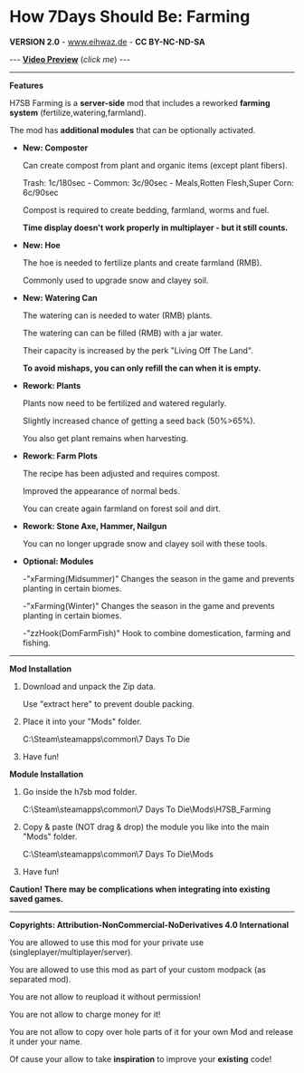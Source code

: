 # How 7Days Should Be: Farming

**VERSION 2.0** - www.eihwaz.de - **CC BY-NC-ND-SA**

--- [**Video Preview**](https://www.eihwaz.de) (*click me*) ---

--- --- --- --- --- --- --- --- ---

**Features**

H7SB Farming is a **server-side** mod that includes a reworked **farming system** (fertilize,watering,farmland).

The mod has **additional modules** that can be optionally activated.

* **New: Composter**

	Can create compost from plant and organic items (except plant fibers).
	
	Trash: 1c/180sec - Common: 3c/90sec - Meals,Rotten Flesh,Super Corn: 6c/90sec
	
	Compost is required to create bedding, farmland, worms and fuel.
	
	**Time display doesn't work properly in multiplayer - but it still counts.**

* **New: Hoe**

	The hoe is needed to fertilize plants and create farmland (RMB).
	
	Commonly used to upgrade snow and clayey soil.

* **New: Watering Can**

	The watering can is needed to water (RMB) plants.
	
	The watering can can be filled (RMB) with a jar water.
	
	Their capacity is increased by the perk "Living Off The Land".
	
	**To avoid mishaps, you can only refill the can when it is empty.**

* **Rework: Plants**

	Plants now need to be fertilized and watered regularly.
	
	Slightly increased chance of getting a seed back (50%>65%).
	
	You also get plant remains when harvesting. 

* **Rework: Farm Plots**

	The recipe has been adjusted and requires compost.
	
	Improved the appearance of normal beds.
	
	You can create again farmland on forest soil and dirt.
	
* **Rework: Stone Axe, Hammer, Nailgun**

	You can no longer upgrade snow and clayey soil with these tools.
	
* **Optional: Modules**

	-"xFarming(Midsummer)" Changes the season in the game and prevents planting in certain biomes.
	
	-"xFarming(Winter)" Changes the season in the game and prevents planting in certain biomes.
	
	-"zzHook(DomFarmFish)" Hook to combine domestication, farming and fishing.

--- --- --- --- --- --- --- --- ---

**Mod Installation**

1. Download and unpack the Zip data.

	Use "extract here" to prevent double packing.

2. Place it into your "Mods" folder.

	C:\Steam\steamapps\common\7 Days To Die

3. Have fun!

**Module Installation**

1. Go inside the h7sb mod folder.

	C:\Steam\steamapps\common\7 Days To Die\Mods\H7SB_Farming
	
2. Copy & paste (NOT drag & drop) the module you like into the main "Mods" folder.

	C:\Steam\steamapps\common\7 Days To Die\Mods

3. Have fun!

**Caution! There may be complications when integrating into existing saved games.**

--- --- --- --- --- --- --- --- ---

**Copyrights: Attribution-NonCommercial-NoDerivatives 4.0 International**

You are allowed to use this mod for your private use (singleplayer/multiplayer/server).

You are allowed to use this mod as part of your custom modpack (as separated mod).

You are not allow to reupload it without permission!

You are not allow to charge money for it!

You are not allow to copy over hole parts of it for your own Mod and release it under your name.

Of cause your allow to take **inspiration** to improve your **existing** code!

